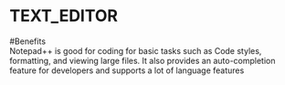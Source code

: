 # TEXT_EDITOR
#Benefits <br>
Notepad++ is good for coding for basic tasks such as Code styles, formatting, and viewing large files. It also provides an auto-completion feature for developers and supports a lot of language features
